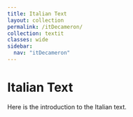 ```yaml
---
title: Italian Text
layout: collection
permalink: /itDecameron/
collection: textit
classes: wide
sidebar:
  nav: "itDecameron"
---
```

# Italian Text
Here is the introduction to the Italian text.

